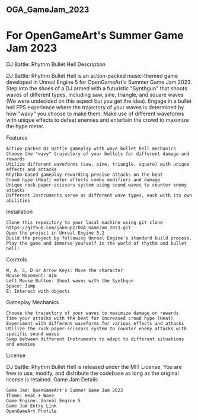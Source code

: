## OGA_GameJam_2023

# For OpenGameArt's Summer Game Jam 2023
DJ Battle: Rhythm Bullet Hell
Description

DJ Battle: Rhythm Bullet Hell is an action-packed music-themed game developed in Unreal Engine 5 for OpenGameArt's Summer Game Jam 2023. Step into the shoes of a DJ armed with a futuristic "Synthgun" that shoots waves of different types, including saw, sine, triangle, and square waves (We were undecided on this aspect but you get the idea). Engage in a bullet hell FPS experience where the trajectory of your waves is determined by how "wavy" you choose to make them. Make use of different waveforms with unique effects to defeat enemies and entertain the crowd to maximize the hype meter.

Features

    Action-packed DJ Battle gameplay with wave bullet hell mechanics
    Choose the "wavy" trajectory of your bullets for different damage and rewards
    Utilize different waveforms (saw, sine, triangle, square) with unique effects and attacks
    Rhythm-based gameplay rewarding precise attacks on the beat
    Crowd hype (Heat) meter affects combo modifiers and damage
    Unique rock-paper-scissors system using sound waves to counter enemy attacks
    Different Instruments serve as different wave types, each with its own abilities

Installation

    Clone this repository to your local machine using git clone https://github.com/jakeupz/OGA_GameJam_2023.git
    Open the project in Unreal Engine 5.2
    Build the project by following Unreal Engine's standard build process.
    Play the game and immerse yourself in the world of rhythm and bullet hell!

Controls

    W, A, S, D or Arrow Keys: Move the character
    Mouse Movement: Aim
    Left Mouse Button: Shoot waves with the Synthgun
    Space: Jump
    E: Interact with objects

Gameplay Mechanics

    Choose the trajectory of your waves to maximize damage or rewards
    Time your attacks with the beat for increased crowd hype (Heat)
    Experiment with different waveforms for various effects and attacks
    Utilize the rock-paper-scissors system to counter enemy attacks with specific sound waves
    Swap between different Instruments to adapt to different situations and enemies


License

DJ Battle: Rhythm Bullet Hell is released under the MIT License. You are free to use, modify, and distribute the codebase as long as the original license is retained.
Game Jam Details

    Game Jam: OpenGameArt's Summer Game Jam 2023
    Theme: Heat + Wave
    Game Engine: Unreal Engine 5
    Game Jam Entry Link
    OpenGameArt Profile


